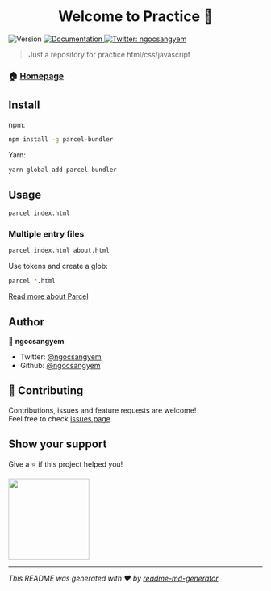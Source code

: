 <h1 align="center">Welcome to Practice 👋</h1>
<p>
  <img alt="Version" src="https://img.shields.io/badge/version-1.0.0-blue.svg?cacheSeconds=2592000" />
  <a href="https://github.com/ngocsangyem/Practice-HTML-CSS-Javascript#readme">
    <img alt="Documentation" src="https://img.shields.io/badge/documentation-yes-brightgreen.svg" target="_blank" />
  </a>
  <a href="https://twitter.com/ngocsangyem">
    <img alt="Twitter: ngocsangyem" src="https://img.shields.io/twitter/follow/ngocsangyem.svg?style=social" target="_blank" />
  </a>
</p>

> Just a repository for practice html/css/javascript

### 🏠 [Homepage](https://github.com/ngocsangyem/Practice-HTML-CSS-Javascript.git)

## Install

npm:

```sh
npm install -g parcel-bundler
```

Yarn:

```sh
yarn global add parcel-bundler
```

## Usage

```sh
parcel index.html
```

### Multiple entry files

```sh
parcel index.html about.html
```

Use tokens and create a glob:

```sh
parcel *.html
```

[Read more about Parcel](https://parceljs.org/getting_started.html)

## Author

👤 **ngocsangyem**

-   Twitter: [@ngocsangyem](https://twitter.com/ngocsangyem)
-   Github: [@ngocsangyem](https://github.com/ngocsangyem)

## 🤝 Contributing

Contributions, issues and feature requests are welcome!<br />Feel free to check [issues page](https://github.com/ngocsangyem/Practice-HTML-CSS-Javascript/issues).

## Show your support

Give a ⭐️ if this project helped you!

<a href="https://www.patreon.com/ngocsangyem">
  <img src="https://c5.patreon.com/external/logo/become_a_patron_button@2x.png" width="160">
</a>

---

_This README was generated with ❤️ by [readme-md-generator](https://github.com/kefranabg/readme-md-generator)_
